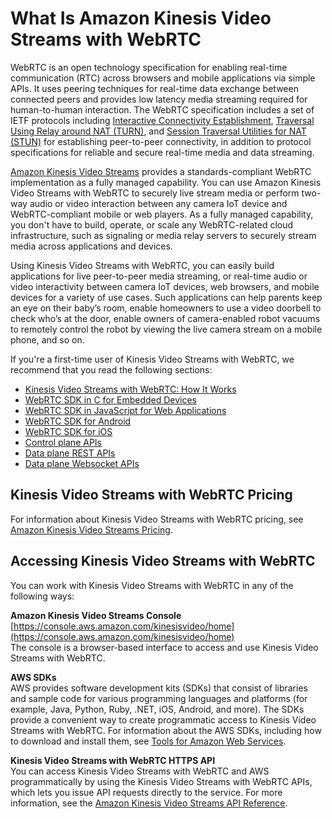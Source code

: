 # What Is Amazon Kinesis Video Streams with WebRTC<a name="what-is-kvswebrtc"></a>

WebRTC is an open technology specification for enabling real\-time communication \(RTC\) across browsers and mobile applications via simple APIs\. It uses peering techniques for real\-time data exchange between connected peers and provides low latency media streaming required for human\-to\-human interaction\. The WebRTC specification includes a set of IETF protocols including [Interactive Connectivity Establishment](https://www.ietf.org/rfc/rfc5245.txt), [Traversal Using Relay around NAT \(TURN\)](https://tools.ietf.org/html/rfc5766), and [Session Traversal Utilities for NAT \(STUN\)](https://www.ietf.org/rfc/rfc5389.txt) for establishing peer\-to\-peer connectivity, in addition to protocol specifications for reliable and secure real\-time media and data streaming\. 

[Amazon Kinesis Video Streams](https://docs.aws.amazon.com/kinesisvideostreams/latest/dg/what-is-kinesis-video.html) provides a standards\-compliant WebRTC implementation as a fully managed capability\. You can use Amazon Kinesis Video Streams with WebRTC to securely live stream media or perform two\-way audio or video interaction between any camera IoT device and WebRTC\-compliant mobile or web players\. As a fully managed capability, you don't have to build, operate, or scale any WebRTC\-related cloud infrastructure, such as signaling or media relay servers to securely stream media across applications and devices\.

Using Kinesis Video Streams with WebRTC, you can easily build applications for live peer\-to\-peer media streaming, or real\-time audio or video interactivity between camera IoT devices, web browsers, and mobile devices for a variety of use cases\. Such applications can help parents keep an eye on their baby’s room, enable homeowners to use a video doorbell to check who’s at the door, enable owners of camera\-enabled robot vacuums to remotely control the robot by viewing the live camera stream on a mobile phone, and so on\.

If you're a first\-time user of Kinesis Video Streams with WebRTC, we recommend that you read the following sections:
+ [Kinesis Video Streams with WebRTC: How It Works](kvswebrtc-how-it-works.md)
+ [WebRTC SDK in C for Embedded Devices](kvswebrtc-sdk-c.md)
+ [WebRTC SDK in JavaScript for Web Applications](kvswebrtc-sdk-js.md)
+ [WebRTC SDK for Android](kvswebrtc-sdk-android.md)
+ [WebRTC SDK for iOS](kvswebrtc-sdk-ios.md)
+ [Control plane APIs](https://docs.aws.amazon.com/kinesisvideostreams/latest/dg/API_Operations_Amazon_Kinesis_Video_Streams.html)
+ [Data plane REST APIs](https://docs.aws.amazon.com/kinesisvideostreams/latest/dg/API_Operations_Amazon_Kinesis_Video_Signaling_Channels.html)
+ [Data plane Websocket APIs](https://docs.aws.amazon.com/kinesisvideostreams-webrtc-dg/latest/devguide/kvswebrtc-websocket-apis.html)

## Kinesis Video Streams with WebRTC Pricing<a name="kvswebrtc-pricing"></a>

For information about Kinesis Video Streams with WebRTC pricing, see [Amazon Kinesis Video Streams Pricing](https://aws.amazon.com/kinesis/video-streams/pricing/)\. 

## Accessing Kinesis Video Streams with WebRTC<a name="kvswebrtc-accessing"></a>

You can work with Kinesis Video Streams with WebRTC in any of the following ways: 

**Amazon Kinesis Video Streams Console**  
[https://console.aws.amazon.com/kinesisvideo/home](https://console.aws.amazon.com/kinesisvideo/home)  
The console is a browser\-based interface to access and use Kinesis Video Streams with WebRTC\.

**AWS SDKs**  
AWS provides software development kits \(SDKs\) that consist of libraries and sample code for various programming languages and platforms \(for example, Java, Python, Ruby, \.NET, iOS, Android, and more\)\. The SDKs provide a convenient way to create programmatic access to Kinesis Video Streams with WebRTC\. For information about the AWS SDKs, including how to download and install them, see [Tools for Amazon Web Services](https://aws.amazon.com/tools/)\.

**Kinesis Video Streams with WebRTC HTTPS API**  
You can access Kinesis Video Streams with WebRTC and AWS programmatically by using the Kinesis Video Streams with WebRTC APIs, which lets you issue API requests directly to the service\. For more information, see the [Amazon Kinesis Video Streams API Reference](https://docs.aws.amazon.com/kinesisvideostreams/latest/dg/API_Reference.html)\.
